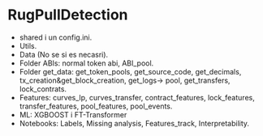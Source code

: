 # RugPullDetection


- shared i un config.ini.
- Utils.
- Data (No se si es necasri).
- Folder ABIs: normal token abi, ABI_pool.
- Folder get_data: get_token_pools, get_source_code, get_decimals, tx_creation&get_block_creation, get_logs-> pool, get_transfers, lock_contrats.
- Features: curves_lp, curves_transfer, contract_features, lock_features, transfer_features, pool_features, pool_events.
- ML: XGBOOST i FT-Transformer
- Notebooks: Labels, Missing analysis, Features_track, Interpretability.




